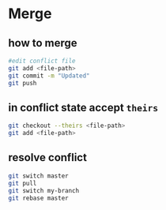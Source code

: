 # Merge

## how to merge
```sh
#edit conflict file
git add <file-path>
git commit -m "Updated"
git push
```

## in conflict state accept `theirs`
```sh
git checkout --theirs <file-path>
git add <file-path>
```

## resolve conflict
```sh
git switch master
git pull
git switch my-branch
git rebase master
```
